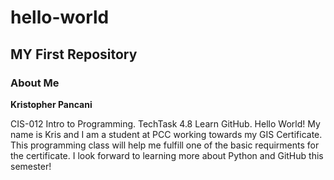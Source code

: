 # hello-world
## MY First Repository
### About Me

**Kristopher Pancani**

CIS-012 Intro to Programming. TechTask 4.8 Learn GitHub. 
Hello World!
My name is Kris and I am a student at PCC working towards my GIS Certificate.
This programming class will help me fulfill one of the basic requirments for the certificate.
I look forward to learning more about Python and GitHub this semester!
